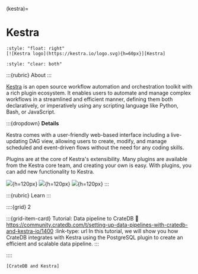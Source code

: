 (kestra)=
# Kestra

```{div}
:style: "float: right"
[![Kestra logo](https://kestra.io/logo.svg){h=60px}][Kestra]
```
```{div}
:style: "clear: both"
```

:::{rubric} About
:::

[Kestra] is an open source workflow automation and orchestration toolkit with a rich
plugin ecosystem. It enables users to automate and manage complex workflows in a
streamlined and efficient manner, defining them both declaratively, or imperatively
using any scripting language like Python, Bash, or JavaScript.

:::{dropdown} **Details**

Kestra comes with a user-friendly web-based interface including a live-updating DAG
view, allowing users to create, modify, and manage scheduled and event-driven flows
without the need for any coding skills.

Plugins are at the core of Kestra's extensibility. Many plugins are available from
the Kestra core team, and creating your own is easy. With plugins, you can add new
functionality to Kestra.

![](https://kestra.io/landing/features/declarative1.svg){h=120px}
![](https://kestra.io/landing/features/flowable.svg){h=120px}
![](https://kestra.io/landing/features/monitor.svg){h=120px}
:::


:::{rubric} Learn
:::

::::{grid} 2

:::{grid-item-card} Tutorial: Data pipeline to CrateDB
:link: https://community.cratedb.com/t/setting-up-data-pipelines-with-cratedb-and-kestra-io/1400
:link-type: url
In this tutorial, we will show you how CrateDB integrates with Kestra using the
PostgreSQL plugin to create an efficient and scalable data pipeline.
:::

::::


```{seealso}
[CrateDB and Kestra]
```


[CrateDB and Kestra]: https://cratedb.com/integrations/cratedb-and-kestra
[Kestra]: https://kestra.io/
